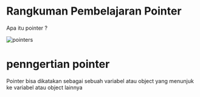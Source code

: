 # Rangkuman Pembelajaran Pointer 

Apa itu pointer ?


![pointers](https://user-images.githubusercontent.com/82454139/114570668-3a322f80-9ca0-11eb-8ae0-e3d84bc199b3.png)

# penngertian pointer

Pointer bisa dikatakan sebagai sebuah variabel atau object yang menunjuk ke variabel atau object lainnya
